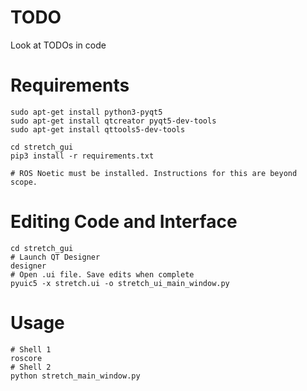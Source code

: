 # TODO
Look at TODOs in code

# Requirements
```shell
sudo apt-get install python3-pyqt5
sudo apt-get install qtcreator pyqt5-dev-tools
sudo apt-get install qttools5-dev-tools

cd stretch_gui
pip3 install -r requirements.txt

# ROS Noetic must be installed. Instructions for this are beyond scope.
```

# Editing Code and Interface
```shell
cd stretch_gui
# Launch QT Designer
designer
# Open .ui file. Save edits when complete
pyuic5 -x stretch.ui -o stretch_ui_main_window.py
```

# Usage
```shell
# Shell 1
roscore
# Shell 2
python stretch_main_window.py
```